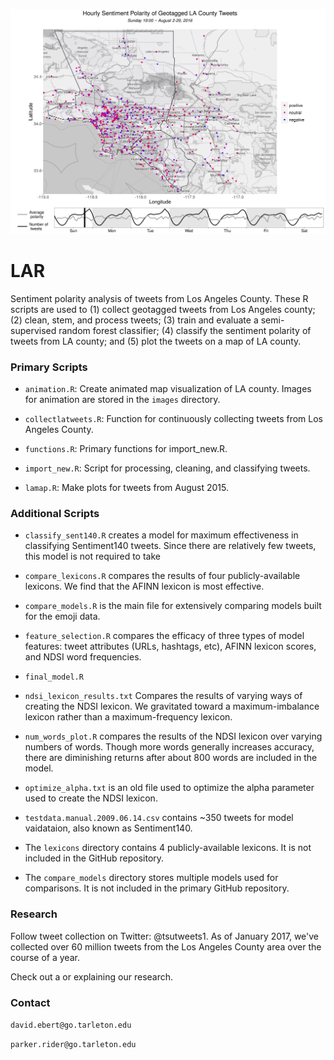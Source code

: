 ![LAR_image](https://github.com/dpebert7/LAR/blob/master/images/img0020.png)

# LAR

Sentiment polarity analysis of tweets from Los Angeles County. These R scripts are used to (1) collect geotagged tweets from Los Angeles county; (2) clean, stem, and process tweets; (3) train and evaluate a semi-supervised random forest classifier; (4) classify the sentiment polarity of tweets from LA county; and (5) plot the tweets on a map of LA county. 


### Primary Scripts

- `animation.R`: Create animated map visualization of LA county. Images for animation are stored in the `images` directory.

- `collectlatweets.R`: Function for continuously collecting tweets from Los Angeles County.

- `functions.R`: Primary functions for import_new.R.

- `import_new.R`: Script for processing, cleaning, and classifying tweets.

- `lamap.R`: Make plots for tweets from August 2015.


### Additional Scripts

- `classify_sent140.R` creates a model for maximum effectiveness in classifying Sentiment140 tweets. Since there are relatively few tweets, this model is not required to take 

- `compare_lexicons.R` compares the results of four publicly-available lexicons. We find that the AFINN lexicon is most effective.

- `compare_models.R` is the main file for extensively comparing models built for the emoji data.

- `feature_selection.R` compares the efficacy of three types of model features: tweet attributes (URLs, hashtags, etc), AFINN lexicon scores, and NDSI word frequencies.

- `final_model.R`

- `ndsi_lexicon_results.txt` Compares the results of varying ways of creating the NDSI lexicon. We gravitated toward a maximum-imbalance lexicon rather than a maximum-frequency lexicon.

- `num_words_plot.R` compares the results of the NDSI lexicon over varying numbers of words. Though more words generally increases accuracy, there are diminishing returns after about 800 words are included in the model.

- `optimize_alpha.txt` is an old file used to optimize the alpha parameter used to create the NDSI lexicon.

- `testdata.manual.2009.06.14.csv` contains ~350 tweets for model vaidataion, also known as Sentiment140.

- The `lexicons` directory contains 4 publicly-available lexicons. It is not included in the GitHub repository.

- The `compare_models` directory stores multiple models used for comparisons. It is not included in the primary GitHub repository.


### Research

Follow tweet collection on Twitter: @tsutweets1. As of January 2017, we've collected over 60 million tweets from the Los Angeles County area over the course of a year.

Check out a <poster> or <beamer> explaining our research. 


### Contact

`david.ebert@go.tarleton.edu`

`parker.rider@go.tarleton.edu`
